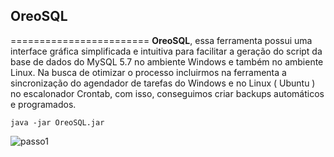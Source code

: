 ## OreoSQL
========================
<strong>OreoSQL</strong>, essa ferramenta possui uma interface gráfica simplificada e intuitiva para
facilitar a geração do script da base de dados do MySQL 5.7 no ambiente Windows e
também no ambiente Linux. Na busca de otimizar o processo incluirmos na ferramenta a sincronização do agendador de tarefas
do Windows e no Linux ( Ubuntu ) no escalonador Crontab, com isso, conseguimos
criar backups automáticos e programados.

```
java -jar OreoSQL.jar
```
![passo1](https://user-images.githubusercontent.com/33138839/94502178-95537780-01d1-11eb-8c21-36ce8d2c31f4.png)
